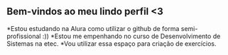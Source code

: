 ## Bem-vindos ao meu lindo perfil <3

*Estou estudando na Alura como utilizar o github de forma semi-profissional :))
*Estou me empenhando no curso de Desenvolvimento de Sistemas na etec.
*Vou utilizar essa espaço para criação de exercícios.
<!--
**HugoPena33/HugoPena33** is a ✨ _special_ ✨ repository because its `README.md` (this file) appears on your GitHub profile.

Here are some ideas to get you started:

- 🔭 I’m currently working on ...
- 🌱 I’m currently learning ...
- 👯 I’m looking to collaborate on ...
- 🤔 I’m looking for help with ...
- 💬 Ask me about ...
- 📫 How to reach me: ...
- 😄 Pronouns: ...
- ⚡ Fun fact: ...
-->
